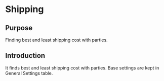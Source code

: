 # Shipping

## Purpose
Finding best and least shipping cost with parties.

## Introduction

It finds best and least shipping cost with parties. Base settings are kept in General Settings table. 
